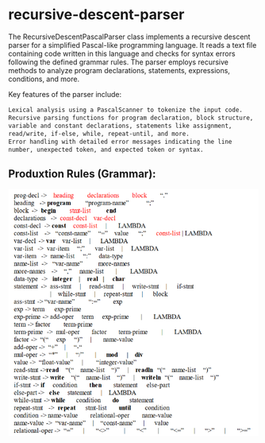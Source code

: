 # recursive-descent-parser
The RecursiveDescentPascalParser class implements a recursive descent parser for a simplified Pascal-like programming language. It reads a text file containing code written in this language and checks for syntax errors following the defined grammar rules. The parser employs recursive methods to analyze program declarations, statements, expressions, conditions, and more.

Key features of the parser include:

    Lexical analysis using a PascalScanner to tokenize the input code.
    Recursive parsing functions for program declaration, block structure, variable and constant declarations, statements like assignment, read/write, if-else, while, repeat-until, and more.
    Error handling with detailed error messages indicating the line number, unexpected token, and expected token or syntax.

## Produxtion Rules (Grammar):
![Image Alt Text](https://github.com/BisanGhoul/recursive-descent-parser/blob/master/production%20rules.png)
